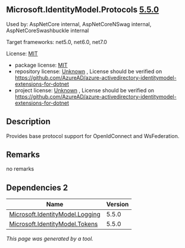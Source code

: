 Microsoft.IdentityModel.Protocols [5.5.0](https://www.nuget.org/packages/Microsoft.IdentityModel.Protocols/5.5.0)
--------------------

Used by: AspNetCore internal, AspNetCoreNSwag internal, AspNetCoreSwashbuckle internal

Target frameworks: net5.0, net6.0, net7.0

License: [MIT](../../../../licenses/mit) 

- package license: [MIT](https://licenses.nuget.org/MIT) 
- repository license: [Unknown](https://github.com/AzureAD/azure-activedirectory-identitymodel-extensions-for-dotnet) , License should be verified on https://github.com/AzureAD/azure-activedirectory-identitymodel-extensions-for-dotnet
- project license: [Unknown](https://github.com/AzureAD/azure-activedirectory-identitymodel-extensions-for-dotnet) , License should be verified on https://github.com/AzureAD/azure-activedirectory-identitymodel-extensions-for-dotnet

Description
-----------
Provides base protocol support for OpenIdConnect and WsFederation.

Remarks
-----------
no remarks


Dependencies 2
-----------

|Name|Version|
|----------|:----|
|[Microsoft.IdentityModel.Logging](../../../../packages/nuget.org/microsoft.identitymodel.logging/5.5.0)|5.5.0|
|[Microsoft.IdentityModel.Tokens](../../../../packages/nuget.org/microsoft.identitymodel.tokens/5.5.0)|5.5.0|

*This page was generated by a tool.*